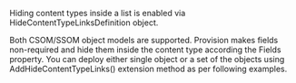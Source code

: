 Hiding content types inside a list is enabled via HideContentTypeLinksDefinition object.

Both CSOM/SSOM object models are supported. 
Provision makes fields non-required and hide them inside the content type according the Fields property. 
You can deploy either single object or a set of the objects using AddHideContentTypeLinks() extension method as per following examples.

